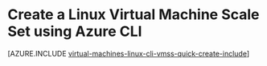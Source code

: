 <properties
    pageTitle="Create a Virtual Machine Scale Set | Azure"
    description="Create a Virtual Machine Scale Set using the Azure CLI"
    services="virtual-machine-scale-sets"
    documentationcenter=""
    author="gatneil"
    manager="madhana"
    editor="tysonn"
    tags="azure-resource-manager" />
<tags
    ms.assetid="0901d4ca-98dd-4c78-bf6c-a79c932e5b89"
    ms.service="virtual-machine-scale-sets"
    ms.workload="na"
    ms.tgt_pltfrm="na"
    ms.devlang="na"
    ms.topic="get-started-article"
    ms.date="2/21/2017"
    wacn.date=""
    ms.author="negat" />

# Create a Linux Virtual Machine Scale Set using Azure CLI
[AZURE.INCLUDE [virtual-machines-linux-cli-vmss-quick-create-include](../../includes/virtual-machines-linux-nodejs-cli-vmss-quick-create-include.md)]